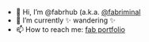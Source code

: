 - 👋 Hi, I’m @fabrhub (a.k.a. [@fabriminal](https://www.instagram.com/fabriminal)
- 🌱 I’m currently ✨ wandering ✨
- 📫 How to reach me: [fab portfolio](https://fabriminal.vercel.app)

